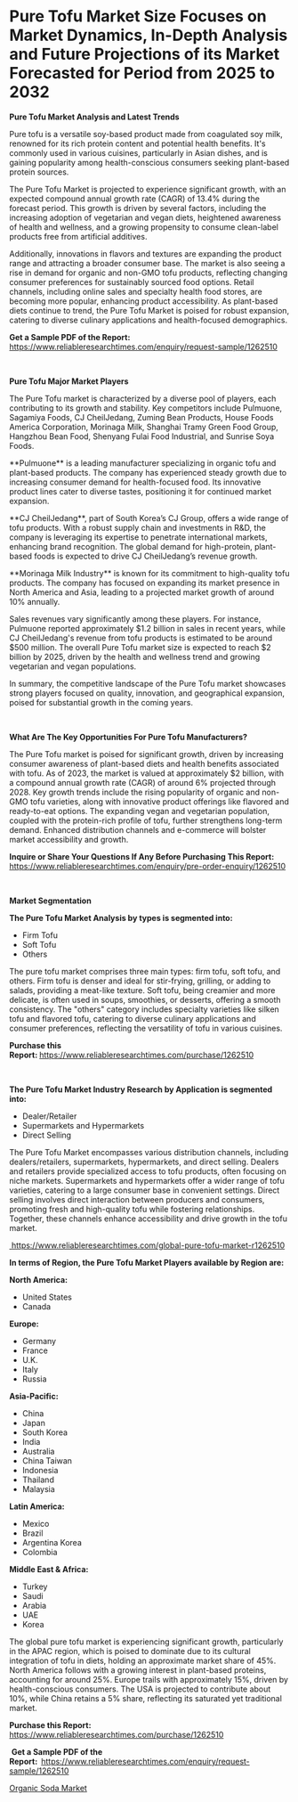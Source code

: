 <p><h1>Pure Tofu Market Size Focuses on Market Dynamics, In-Depth Analysis and Future Projections of its Market Forecasted for Period from 2025 to 2032</h1></p><p><strong>Pure Tofu Market Analysis and Latest Trends</strong></p>
<p><p>Pure tofu is a versatile soy-based product made from coagulated soy milk, renowned for its rich protein content and potential health benefits. It's commonly used in various cuisines, particularly in Asian dishes, and is gaining popularity among health-conscious consumers seeking plant-based protein sources. </p><p>The Pure Tofu Market is projected to experience significant growth, with an expected compound annual growth rate (CAGR) of 13.4% during the forecast period. This growth is driven by several factors, including the increasing adoption of vegetarian and vegan diets, heightened awareness of health and wellness, and a growing propensity to consume clean-label products free from artificial additives. </p><p>Additionally, innovations in flavors and textures are expanding the product range and attracting a broader consumer base. The market is also seeing a rise in demand for organic and non-GMO tofu products, reflecting changing consumer preferences for sustainably sourced food options. Retail channels, including online sales and specialty health food stores, are becoming more popular, enhancing product accessibility. As plant-based diets continue to trend, the Pure Tofu Market is poised for robust expansion, catering to diverse culinary applications and health-focused demographics.</p></p>
<p><strong>Get a Sample PDF of the Report:&nbsp;</strong> <a href="https://www.reliableresearchtimes.com/enquiry/request-sample/1262510?utm_campaign=3326&utm_medium=2&utm_source=Github&utm_content=ia&utm_term=07042025&utm_id=pure-tofu">https://www.reliableresearchtimes.com/enquiry/request-sample/1262510</a></p>
<p>&nbsp;</p>
<p><strong>Pure Tofu Major Market Players</strong></p>
<p><p>The Pure Tofu market is characterized by a diverse pool of players, each contributing to its growth and stability. Key competitors include Pulmuone, Sagamiya Foods, CJ CheilJedang, Zuming Bean Products, House Foods America Corporation, Morinaga Milk, Shanghai Tramy Green Food Group, Hangzhou Bean Food, Shenyang Fulai Food Industrial, and Sunrise Soya Foods.</p><p>**Pulmuone** is a leading manufacturer specializing in organic tofu and plant-based products. The company has experienced steady growth due to increasing consumer demand for health-focused food. Its innovative product lines cater to diverse tastes, positioning it for continued market expansion.</p><p>**CJ CheilJedang**, part of South Korea’s CJ Group, offers a wide range of tofu products. With a robust supply chain and investments in R&D, the company is leveraging its expertise to penetrate international markets, enhancing brand recognition. The global demand for high-protein, plant-based foods is expected to drive CJ CheilJedang’s revenue growth.</p><p>**Morinaga Milk Industry** is known for its commitment to high-quality tofu products. The company has focused on expanding its market presence in North America and Asia, leading to a projected market growth of around 10% annually. </p><p>Sales revenues vary significantly among these players. For instance, Pulmuone reported approximately $1.2 billion in sales in recent years, while CJ CheilJedang's revenue from tofu products is estimated to be around $500 million. The overall Pure Tofu market size is expected to reach $2 billion by 2025, driven by the health and wellness trend and growing vegetarian and vegan populations.</p><p>In summary, the competitive landscape of the Pure Tofu market showcases strong players focused on quality, innovation, and geographical expansion, poised for substantial growth in the coming years.</p></p>
<p>&nbsp;</p>
<p><strong>What Are The Key Opportunities For Pure Tofu Manufacturers?</strong></p>
<p><p>The Pure Tofu market is poised for significant growth, driven by increasing consumer awareness of plant-based diets and health benefits associated with tofu. As of 2023, the market is valued at approximately $2 billion, with a compound annual growth rate (CAGR) of around 6% projected through 2028. Key growth trends include the rising popularity of organic and non-GMO tofu varieties, along with innovative product offerings like flavored and ready-to-eat options. The expanding vegan and vegetarian population, coupled with the protein-rich profile of tofu, further strengthens long-term demand. Enhanced distribution channels and e-commerce will bolster market accessibility and growth.</p></p>
<p><strong>Inquire or Share Your Questions If Any Before Purchasing This Report:</strong> <a href="https://www.reliableresearchtimes.com/enquiry/pre-order-enquiry/1262510?utm_campaign=3326&utm_medium=2&utm_source=Github&utm_content=ia&utm_term=07042025&utm_id=pure-tofu">https://www.reliableresearchtimes.com/enquiry/pre-order-enquiry/1262510</a></p>
<p>&nbsp;</p>
<p><strong>Market Segmentation</strong></p>
<p><strong>The Pure Tofu Market Analysis by types is segmented into:</strong></p>
<p><ul><li>Firm Tofu</li><li>Soft Tofu</li><li>Others</li></ul></p>
<p><p>The pure tofu market comprises three main types: firm tofu, soft tofu, and others. Firm tofu is denser and ideal for stir-frying, grilling, or adding to salads, providing a meat-like texture. Soft tofu, being creamier and more delicate, is often used in soups, smoothies, or desserts, offering a smooth consistency. The "others" category includes specialty varieties like silken tofu and flavored tofu, catering to diverse culinary applications and consumer preferences, reflecting the versatility of tofu in various cuisines.</p></p>
<p><strong>Purchase this Report:&nbsp;</strong><a href="https://www.reliableresearchtimes.com/purchase/1262510?utm_campaign=3326&utm_medium=2&utm_source=Github&utm_content=ia&utm_term=07042025&utm_id=pure-tofu">https://www.reliableresearchtimes.com/purchase/1262510</a></p>
<p>&nbsp;</p>
<p><strong>The Pure Tofu Market Industry Research by Application is segmented into:</strong></p>
<p><ul><li>Dealer/Retailer</li><li>Supermarkets and Hypermarkets</li><li>Direct Selling</li></ul></p>
<p><p>The Pure Tofu Market encompasses various distribution channels, including dealers/retailers, supermarkets, hypermarkets, and direct selling. Dealers and retailers provide specialized access to tofu products, often focusing on niche markets. Supermarkets and hypermarkets offer a wider range of tofu varieties, catering to a large consumer base in convenient settings. Direct selling involves direct interaction between producers and consumers, promoting fresh and high-quality tofu while fostering relationships. Together, these channels enhance accessibility and drive growth in the tofu market.</p></p>
<p><a href="https://www.reliableresearchtimes.com/global-pure-tofu-market-r1262510?utm_campaign=3326&utm_medium=2&utm_source=Github&utm_content=ia&utm_term=07042025&utm_id=pure-tofu">&nbsp;https://www.reliableresearchtimes.com/global-pure-tofu-market-r1262510</a></p>
<p><strong>In terms of Region, the Pure Tofu Market Players available by Region are:</strong></p>
<p>
    <p> <strong> North America: </strong>
        <ul>
            <li>United States</li>
            <li>Canada</li>
        </ul>
        </p> 
    <p> <strong> Europe: </strong>
        <ul>
            <li>Germany</li>
            <li>France</li>
            <li>U.K.</li>
            <li>Italy</li>
            <li>Russia</li>
        </ul>
        </p> 
    <p> <strong> Asia-Pacific: </strong>
        <ul>
            <li>China</li>
            <li>Japan</li>
            <li>South Korea</li>
            <li>India</li>
            <li>Australia</li>
            <li>China Taiwan</li>
            <li>Indonesia</li>
            <li>Thailand</li>
            <li>Malaysia</li>
        </ul>
        </p> 
    <p> <strong> Latin America: </strong>
        <ul>
            <li>Mexico</li>
            <li>Brazil</li>
            <li>Argentina Korea</li>
            <li>Colombia</li>
        </ul>
        </p> 
    <p> <strong> Middle East & Africa: </strong>
        <ul>
            <li>Turkey</li>
            <li>Saudi</li>
            <li>Arabia</li>
            <li>UAE</li>
            <li>Korea</li>
        </ul>
    </p>
    </p>
<p><p>The global pure tofu market is experiencing significant growth, particularly in the APAC region, which is poised to dominate due to its cultural integration of tofu in diets, holding an approximate market share of 45%. North America follows with a growing interest in plant-based proteins, accounting for around 25%. Europe trails with approximately 15%, driven by health-conscious consumers. The USA is projected to contribute about 10%, while China retains a 5% share, reflecting its saturated yet traditional market.</p></p>
<p><strong>Purchase this Report: </strong><a href="https://www.reliableresearchtimes.com/purchase/1262510?utm_campaign=3326&utm_medium=2&utm_source=Github&utm_content=ia&utm_term=07042025&utm_id=pure-tofu">https://www.reliableresearchtimes.com/purchase/1262510</a></p>
<p>&nbsp;<strong>Get a Sample PDF of the Report:&nbsp;&nbsp;</strong><a href="https://www.reliableresearchtimes.com/enquiry/request-sample/1262510?utm_campaign=3326&utm_medium=2&utm_source=Github&utm_content=ia&utm_term=07042025&utm_id=pure-tofu">https://www.reliableresearchtimes.com/enquiry/request-sample/1262510</a></p>
<p><strong></strong></p>
<p><p><a href="https://github.com/osamhcombre/Market-Research-Report-List-1/blob/main/organic-soda-market.md?utm_campaign=3326&utm_medium=2&utm_source=Github&utm_content=ia&utm_term=07042025&utm_id=pure-tofu">Organic Soda Market</a></p></p>